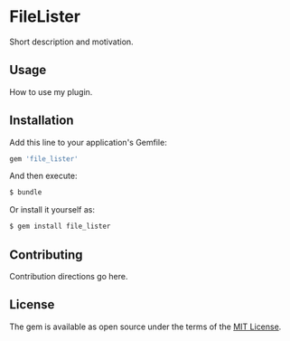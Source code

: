 # FileLister
Short description and motivation.

## Usage
How to use my plugin.

## Installation
Add this line to your application's Gemfile:

```ruby
gem 'file_lister'
```

And then execute:
```bash
$ bundle
```

Or install it yourself as:
```bash
$ gem install file_lister
```

## Contributing
Contribution directions go here.

## License
The gem is available as open source under the terms of the [MIT License](http://opensource.org/licenses/MIT).

